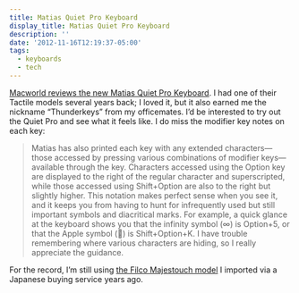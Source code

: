 ```yaml
---
title: Matias Quiet Pro Keyboard
display_title: Matias Quiet Pro Keyboard
description: ''
date: '2012-11-16T12:19:37-05:00'
tags:
  - keyboards
  - tech
---
```

[Macworld reviews the new Matias Quiet Pro Keyboard](http://www.macworld.com/article/2013700/review-matias-quiet-pro-keyboard-offers-old-school-keys-without-the-noise.html). I had one of their Tactile models several years back; I loved it, but it also earned me the nickname “Thunderkeys” from my officemates. I’d be interested to try out the Quiet Pro and see what it feels like. I do miss the modifier key notes on each key:

> Matias has also printed each key with any extended characters—those accessed by pressing various combinations of modifier keys—available through the key. Characters accessed using the Option key are displayed to the right of the regular character and superscripted, while those accessed using Shift+Option are also to the right but slightly higher. This notation makes perfect sense when you see it, and it keeps you from having to hunt for infrequently used but still important symbols and diacritical marks. For example, a quick glance at the keyboard shows you that the infinity symbol (∞) is Option+5, or that the Apple symbol () is Shift+Option+K. I have trouble remembering where various characters are hiding, so I really appreciate the guidance.

For the record, I’m still using [the Filco Majestouch model](/posts/filco-majestouch/) I imported via a Japanese buying service years ago.
